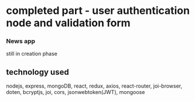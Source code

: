 # completed part - user authentication node and validation form

### News app

still in creation phase

## technology used

nodejs, express, mongoDB, react, redux, axios, react-router, joi-browser, doten, bcryptjs, joi, cors, jsonwebtoken(JWT), mongoose
